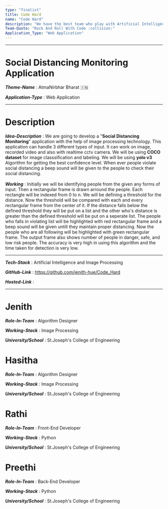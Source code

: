 ```yaml
---
type: "finalist"                   
title: Code Hard  
name: "Code Hard"
description: "We have the best team who play with Artificial Intelligence and Machine Learning at it's peak :smiling_imp:"
Team-Quote: "Rock And Roll With Code :collision:"
Application_Type: "Web Application"
---
```



---

# Social Distancing Monitoring Application

_**Theme-Name**_ : AtmaNirbhar Bharat :india:

_**Application-Type**_ : Web Application

---

# Description

_**Idea-Description**_ :   We are going to develop a "**Social Distancing Monitoring**" application with the help of image processing technology. This application can handle 3 different types of input. It can work on image, recorded video and also with realtime cctv camera. We will be using **COCO dataset** for image classsification and labeling. We will be using **yolo v3** Algorithm for getting the best confidence level. When ever people violate social distancing a beep sound will be given to the people to check their social distancing.
<br>
<br>
_**Working**_ : Initially we will be identifying people from the given any forms of input. Then a rectangular frame is drawn arround the people. Each rectangle will be indexed from 0 to n. We will be defining a threshold for the distance. Now the threshold will be compared with each and every rectangular frame from the center of it. If the distance falls below the defined threshold they will be put on a list and the other who's distance is greater than the defined threshold will be put on a seperate list. The people who falls in violating list will be highlighted with red rectangular frame and a beep sound will be given untill they maintain proper distancing. Now the people who are all following will be highlighted with green rectangular frame. The output frame also shows number of people in danger, safe, and low risk people. The accuracy is very high in using this algorithm and the time taken for detection is very low.

---

_**Tech-Stack**_  : Artificial Intelligence and Image Processing 

_**GitHub-Link**_ : https://github.com/jenith-hue/Code_Hard   

_**Hosted-Link**_ :   


---


# Jenith

_**Role-In-Team**_  : Algorithm Designer

_**Working-Stack**_ : Image Processing

_**University/School**_ : St.Joseph's College of Engineering


# Hasitha

_**Role-In-Team**_  : Algorithm Designer

_**Working-Stack**_ : Image Processing

_**University/School**_ : St.Joseph's College of Engineering



# Rathi

_**Role-In-Team**_  : Front-End Developer

_**Working-Stack**_ : Python

_**University/School**_ : St.Joseph's College of Engineering



# Preethi

_**Role-In-Team**_  : Back-End Developer

_**Working-Stack**_ : Python

_**University/School**_ : St.Joseph's College of Engineering






